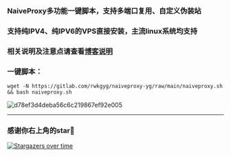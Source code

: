 ### NaiveProxy多功能一键脚本，支持多端口复用、自定义伪装站

### 支持纯IPV4、纯IPV6的VPS直接安装，主流linux系统均支持

### 相关说明及注意点请查看[博客说明](https://ygkkk.blogspot.com/2022/11/naiveproxy-yg-youtube.html)

### 一键脚本：
```
wget -N https://gitlab.com/rwkgyg/naiveproxy-yg/raw/main/naiveproxy.sh && bash naiveproxy.sh
```

![d78ef3d4deba56c6c219867ef92e005](https://user-images.githubusercontent.com/121604513/212578843-4a333ce2-4b22-4445-ac28-c8500db1ecdc.png)

-----------------------------------------------------
### 感谢你右上角的star🌟
[![Stargazers over time](https://starchart.cc/yonggekkk/NaiveProxy-yg.svg)](https://starchart.cc/yonggekkk/NaiveProxy-yg)
